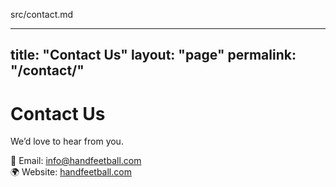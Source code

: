 src/contact.md

---
title: "Contact Us"
layout: "page"
permalink: "/contact/"
---

# Contact Us
We’d love to hear from you.

📧 Email: info@handfeetball.com  
🌍 Website: [handfeetball.com](https://handfeetball.com)
